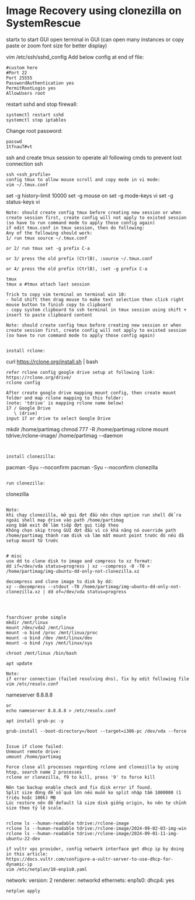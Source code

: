 # Image Recovery using clonezilla on SystemRescue
startx to start GUI
open terminal in GUI (can open many instances or copy paste or zoom font size for better display)

vim /etc/ssh/sshd_config
Add below config at end of file:
```
#custom here
#Port 22
Port 25555
PasswordAuthentication yes
PermitRootLogin yes
AllowUsers root
```

restart sshd and stop firewall:
```
systemctl restart sshd
systemctl stop iptables
```

Change root password:
```
passwd
1tfnauT#vt
```
ssh and create tmux session to operate all following cmds to prevent lost connection ssh
```
ssh <ssh_profile>
config tmux to allow mouse scroll and copy mode in vi mode:
vim ~/.tmux.conf
```
set -g history-limit 10000
set -g mouse on
set -g mode-keys vi
set -g status-keys vi
```
Note: should create config tmux before creating new session or when create session first, create config will not apply to existed session (so have to run command mode to apply those config again)
if edit tmux.conf in tmux session, then do following:
Any of the following should work:
1/ run tmux source ~/.tmux.conf

or 2/ run tmux set -g prefix C-a

or 3/ press the old prefix (CtrlB), :source ~/.tmux.conf

or 4/ press the old prefix (CtrlB), :set -g prefix C-a

tmux
tmux a #tmux attach last session

Trick to copy vim terminal on terminal win 10:
- hold shift then drag mouse to make text selection then click right mouse button to finish copy to clipboard
- copy system clipboard to ssh terminal in tmux session using shift + insert to paste clipboard content

Note: should create config tmux before creating new session or when create session first, create config will not apply to existed session (so have to run command mode to apply those config again)


install rclone:
```
curl https://rclone.org/install.sh | bash
```
refer rclone config google drive setup at following link:
https://rclone.org/drive/
rclone config

After create google drive mapping mount config, then create mount folder and map rclone mapping to this folder:
(note: 'tdrive' is mapping rclone name below)
17 / Google Drive
   \ (drive)
input 17 or drive to select Google Drive
```
mkdir /home/partimag
chmod 777 -R /home/partimag
rclone mount tdrive:/rclone-image/ /home/partimag --daemon
```


install clonezilla:
```
pacman -Syu --noconfirm
pacman -Syu --noconfirm clonezilla
```

run clonezilla:
```
clonezilla
```

Note:
khi chạy clonezilla, mở gui đợt đầu nên chọn option run shell để ra ngoài shell map drive vào path /home/partimag
xong bấm exit để làm tiếp đợt gui tiếp theo
Không chọn skip trong GUI đợt đầu vì có khả năng nó override path /home/partimag thành ram disk và làm mất mount point trước đó nếu đã setup mount từ trước


# misc
use dd to clone disk to image and compress to xz format:
dd if=/dev/vda status=progress | xz --compress -0 -T0 > /home/partimag/img-ubuntu-dd-only-not-clonezilla.xz

decompress and clone image to disk by dd:
xz --decompress --stdout -T0 /home/partimag/img-ubuntu-dd-only-not-clonezilla.xz | dd of=/dev/vda status=progress




fsarchiver probe simple
mkdir /mnt/linux
mount /dev/vda2 /mnt/linux
mount -o bind /proc /mnt/linux/proc
mount -o bind /dev /mnt/linux/dev
mount -o bind /sys /mnt/linux/sys

chroot /mnt/linux /bin/bash

apt update

Note:
if error connection (failed resolving dns), fix by edit following file
vim /etc/resolv.conf
```
nameserver 8.8.8.8
```
or
echo nameserver 8.8.8.8 > /etc/resolv.conf

apt install grub-pc -y

grub-install --boot-directory=/boot --target=i386-pc /dev/vda --force


Issue if clone failed:
Unmount remote drive:
umount /home/partimag

Force close all processes regarding rclone and clonezilla by using htop, search name 2 processes
rclone or clonezilla, f9 to kill, press '9' to force kill

Nên tạo backup enable check and fix disk error if found.
Split size đừng để số quá lớn nếu muốn ko split nhập tầm 1000000 (1 triệu hoặc 100k) MB
Lúc restore nên để default là size disk giống origin, ko nên tự chỉnh size theo tỷ lệ scale.


rclone ls --human-readable tdrive:/rclone-image
rclone ls --human-readable tdrive:/rclone-image/2024-09-02-03-img-win
rclone ls --human-readable tdrive:/rclone-image/2024-09-01-11-img-ubuntu-22-dev

if vultr vps provider, config network interface get dhcp ip by doing in this article:
https://docs.vultr.com/configure-a-vultr-server-to-use-dhcp-for-dynamic-ip
vim /etc/netplan/10-enp1s0.yaml
```
network:
  version: 2
  renderer: networkd
  ethernets:
    enp1s0:
      dhcp4: yes
```
netplan apply